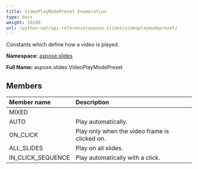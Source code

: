 ```yaml
---
title: VideoPlayModePreset Enumeration
type: docs
weight: 10180
url: /python-net/api-reference/aspose.slides/videoplaymodepreset/
---
```


Constants which define how a video is played.

**Namespace:** [aspose.slides](/slides/python-net/api-reference/aspose.slides/)

**Full Name:** aspose.slides.VideoPlayModePreset



## **Members**
|**Member name**|**Description**|
| :- | :- |
|MIXED||
|AUTO|Play automatically.|
|ON_CLICK|Play only when the video frame is clicked on.|
|ALL_SLIDES|Play on all slides.|
|IN_CLICK_SEQUENCE|Play automatically with a click.|
